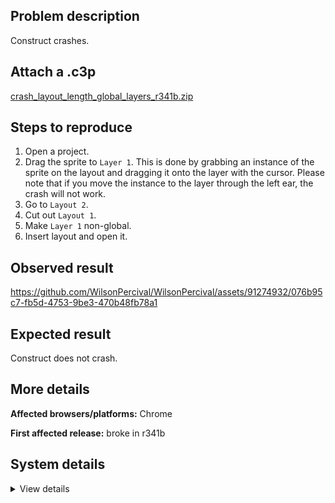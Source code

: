 ## Problem description

Construct crashes.

## Attach a .c3p

[crash_layout_length_global_layers_r341b.zip](https://github.com/WilsonPercival/WilsonPercival/files/11435153/crash_layout_length_global_layers_r341b.zip)

## Steps to reproduce

1. Open a project.
2. Drag the sprite to `Layer 1`. This is done by grabbing an instance of the sprite on the layout and dragging it onto the layer with the cursor. Please note that if you move the instance to the layer through the left ear, the crash will not work.
3. Go to `Layout 2`.
4. Cut out `Layout 1`.
5. Make `Layer 1` non-global.
6. Insert layout and open it.

## Observed result

https://github.com/WilsonPercival/WilsonPercival/assets/91274932/076b95c7-fb5d-4753-9be3-470b48fb78a1

## Expected result

Construct does not crash.

## More details



**Affected browsers/platforms:** Chrome

**First affected release:** broke in r341b

## System details

<details><summary>View details</summary>

Error report information
Type: unhandled rejection
Reason: Error: Cannot read properties of null (reading 'length') @ TypeError: Cannot read properties of null (reading 'length') at d.xza (https://editor.construct.net/r341/projectResources.js:1861:184) at d.hLc (https://editor.construct.net/r341/projectResources.js:1858:224) at d.Tq (https://editor.construct.net/r341/projectResources.js:1852:303) at d.Tq (https://editor.construct.net/r341/projectResources.js:1343:267) at window.fm.jLa (https://editor.construct.net/r341/components/editors/layoutView/layoutView.js:121:472) at eS (https://editor.construct.net/r341/components/editors/layoutView/layoutView.js:49:289) at window.SVb.NC (https://editor.construct.net/r341/components/editors/layoutView/layoutView.js:139:30)
Stack: TypeError: Cannot read properties of null (reading 'length') at d.xza (https://editor.construct.net/r341/projectResources.js:1861:184) at d.hLc (https://editor.construct.net/r341/projectResources.js:1858:224) at d.Tq (https://editor.construct.net/r341/projectResources.js:1852:303) at d.Tq (https://editor.construct.net/r341/projectResources.js:1343:267) at window.fm.jLa (https://editor.construct.net/r341/components/editors/layoutView/layoutView.js:121:472) at eS (https://editor.construct.net/r341/components/editors/layoutView/layoutView.js:49:289) at window.SVb.NC (https://editor.construct.net/r341/components/editors/layoutView/layoutView.js:139:30)
Construct version: r341
URL: https://editor.construct.net/r341/
Date: Tue May 09 2023 21:44:44 GMT+0300 (Восточная Европа, летнее время)
Uptime: 108.6 s

Platform information
Product: Construct 3 r341 (beta)
Browser: Chrome 109.0.5414.120
Browser engine: Chromium
Context: browser
Operating system: Windows NT 0.1.0
Device type: desktop
Device pixel ratio: 1
Logical CPU cores: 2
Approx. device memory: 4 GB
User agent: Mozilla/5.0 (Windows NT 10.0; Win64; x64) AppleWebKit/537.36 (KHTML, like Gecko) Chrome/109.0.0.0 Safari/537.36
Language setting: en-US

WebGL information
Version string: WebGL 2.0 (OpenGL ES 3.0 Chromium)
Numeric version: 2
Supports NPOT textures: yes
Supports GPU profiling: no
Supports highp precision: yes
Vendor: Google Inc. (Google)
Renderer: ANGLE (Google, Vulkan 1.3.0 (SwiftShader Device (Subzero) (0x0000C0DE)), SwiftShader driver)
Major performance caveat: yes
Maximum texture size: 8192
Point size range: 1 to 1023
Extensions: EXT_color_buffer_float, EXT_color_buffer_half_float, EXT_float_blend, EXT_texture_compression_bptc, EXT_texture_compression_rgtc, EXT_texture_filter_anisotropic, OES_draw_buffers_indexed, OES_texture_float_linear, WEBGL_compressed_texture_astc, WEBGL_compressed_texture_etc, WEBGL_compressed_texture_etc1, WEBGL_compressed_texture_s3tc, WEBGL_compressed_texture_s3tc_srgb, WEBGL_debug_renderer_info, WEBGL_lose_context, WEBGL_multi_draw, OVR_multiview2

</details>
